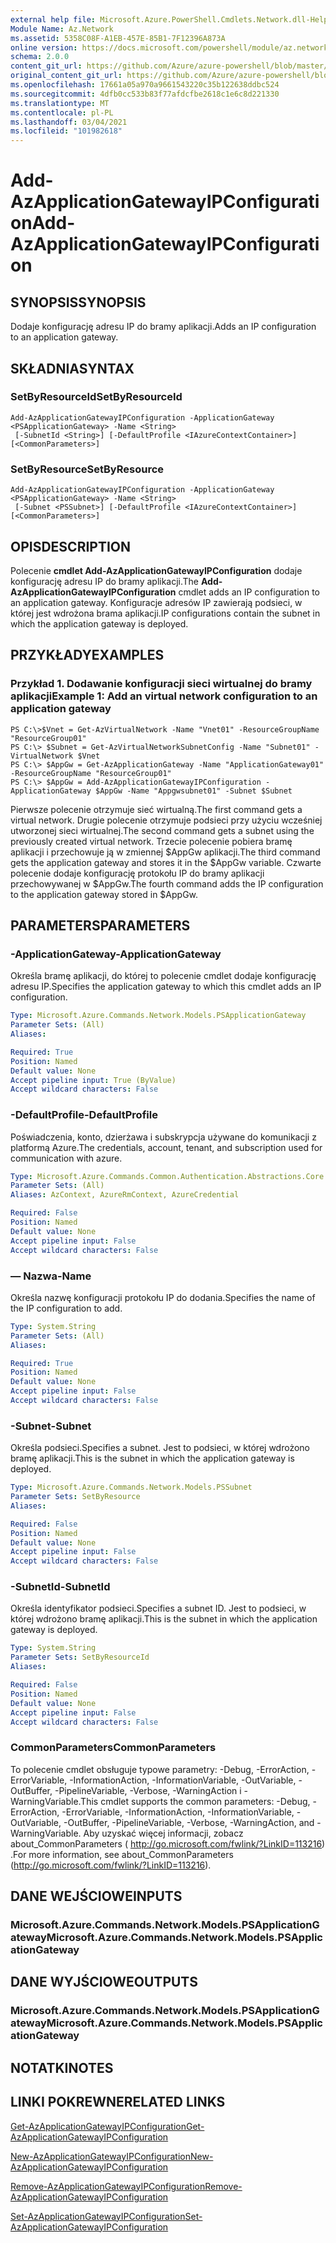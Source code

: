 ```yaml
---
external help file: Microsoft.Azure.PowerShell.Cmdlets.Network.dll-Help.xml
Module Name: Az.Network
ms.assetid: 5358C08F-A1EB-457E-85B1-7F12396A873A
online version: https://docs.microsoft.com/powershell/module/az.network/add-azapplicationgatewayipconfiguration
schema: 2.0.0
content_git_url: https://github.com/Azure/azure-powershell/blob/master/src/Network/Network/help/Add-AzApplicationGatewayIPConfiguration.md
original_content_git_url: https://github.com/Azure/azure-powershell/blob/master/src/Network/Network/help/Add-AzApplicationGatewayIPConfiguration.md
ms.openlocfilehash: 17661a05a970a9661543220c35b122638ddbc524
ms.sourcegitcommit: 4dfb0cc533b83f77afdcfbe2618c1e6c8d221330
ms.translationtype: MT
ms.contentlocale: pl-PL
ms.lasthandoff: 03/04/2021
ms.locfileid: "101982618"
---
```

# <span data-ttu-id="57ca0-101">Add-AzApplicationGatewayIPConfiguration</span><span class="sxs-lookup"><span data-stu-id="57ca0-101">Add-AzApplicationGatewayIPConfiguration</span></span>

## <span data-ttu-id="57ca0-102">SYNOPSIS</span><span class="sxs-lookup"><span data-stu-id="57ca0-102">SYNOPSIS</span></span>
<span data-ttu-id="57ca0-103">Dodaje konfigurację adresu IP do bramy aplikacji.</span><span class="sxs-lookup"><span data-stu-id="57ca0-103">Adds an IP configuration to an application gateway.</span></span>

## <span data-ttu-id="57ca0-104">SKŁADNIA</span><span class="sxs-lookup"><span data-stu-id="57ca0-104">SYNTAX</span></span>

### <span data-ttu-id="57ca0-105">SetByResourceId</span><span class="sxs-lookup"><span data-stu-id="57ca0-105">SetByResourceId</span></span>
```
Add-AzApplicationGatewayIPConfiguration -ApplicationGateway <PSApplicationGateway> -Name <String>
 [-SubnetId <String>] [-DefaultProfile <IAzureContextContainer>] [<CommonParameters>]
```

### <span data-ttu-id="57ca0-106">SetByResource</span><span class="sxs-lookup"><span data-stu-id="57ca0-106">SetByResource</span></span>
```
Add-AzApplicationGatewayIPConfiguration -ApplicationGateway <PSApplicationGateway> -Name <String>
 [-Subnet <PSSubnet>] [-DefaultProfile <IAzureContextContainer>] [<CommonParameters>]
```

## <span data-ttu-id="57ca0-107">OPIS</span><span class="sxs-lookup"><span data-stu-id="57ca0-107">DESCRIPTION</span></span>
<span data-ttu-id="57ca0-108">Polecenie **cmdlet Add-AzApplicationGatewayIPConfiguration** dodaje konfigurację adresu IP do bramy aplikacji.</span><span class="sxs-lookup"><span data-stu-id="57ca0-108">The **Add-AzApplicationGatewayIPConfiguration** cmdlet adds an IP configuration to an application gateway.</span></span>
<span data-ttu-id="57ca0-109">Konfiguracje adresów IP zawierają podsieci, w której jest wdrożona brama aplikacji.</span><span class="sxs-lookup"><span data-stu-id="57ca0-109">IP configurations contain the subnet in which the application gateway is deployed.</span></span>

## <span data-ttu-id="57ca0-110">PRZYKŁADY</span><span class="sxs-lookup"><span data-stu-id="57ca0-110">EXAMPLES</span></span>

### <span data-ttu-id="57ca0-111">Przykład 1. Dodawanie konfiguracji sieci wirtualnej do bramy aplikacji</span><span class="sxs-lookup"><span data-stu-id="57ca0-111">Example 1: Add an virtual network configuration to an application gateway</span></span>
```
PS C:\>$Vnet = Get-AzVirtualNetwork -Name "Vnet01" -ResourceGroupName "ResourceGroup01"
PS C:\> $Subnet = Get-AzVirtualNetworkSubnetConfig -Name "Subnet01" -VirtualNetwork $Vnet 
PS C:\> $AppGw = Get-AzApplicationGateway -Name "ApplicationGateway01" -ResourceGroupName "ResourceGroup01"
PS C:\> $AppGw = Add-AzApplicationGatewayIPConfiguration -ApplicationGateway $AppGw -Name "Appgwsubnet01" -Subnet $Subnet
```

<span data-ttu-id="57ca0-112">Pierwsze polecenie otrzymuje sieć wirtualną.</span><span class="sxs-lookup"><span data-stu-id="57ca0-112">The first command gets a virtual network.</span></span>
<span data-ttu-id="57ca0-113">Drugie polecenie otrzymuje podsieci przy użyciu wcześniej utworzonej sieci wirtualnej.</span><span class="sxs-lookup"><span data-stu-id="57ca0-113">The second command gets a subnet using the previously created virtual network.</span></span>
<span data-ttu-id="57ca0-114">Trzecie polecenie pobiera bramę aplikacji i przechowuje ją w zmiennej $AppGw aplikacji.</span><span class="sxs-lookup"><span data-stu-id="57ca0-114">The third command gets the application gateway and stores it in the $AppGw variable.</span></span>
<span data-ttu-id="57ca0-115">Czwarte polecenie dodaje konfigurację protokołu IP do bramy aplikacji przechowywanej w $AppGw.</span><span class="sxs-lookup"><span data-stu-id="57ca0-115">The fourth command adds the IP configuration to the application gateway stored in $AppGw.</span></span>

## <span data-ttu-id="57ca0-116">PARAMETERS</span><span class="sxs-lookup"><span data-stu-id="57ca0-116">PARAMETERS</span></span>

### <span data-ttu-id="57ca0-117">-ApplicationGateway</span><span class="sxs-lookup"><span data-stu-id="57ca0-117">-ApplicationGateway</span></span>
<span data-ttu-id="57ca0-118">Określa bramę aplikacji, do której to polecenie cmdlet dodaje konfigurację adresu IP.</span><span class="sxs-lookup"><span data-stu-id="57ca0-118">Specifies the application gateway to which this cmdlet adds an IP configuration.</span></span>

```yaml
Type: Microsoft.Azure.Commands.Network.Models.PSApplicationGateway
Parameter Sets: (All)
Aliases:

Required: True
Position: Named
Default value: None
Accept pipeline input: True (ByValue)
Accept wildcard characters: False
```

### <span data-ttu-id="57ca0-119">-DefaultProfile</span><span class="sxs-lookup"><span data-stu-id="57ca0-119">-DefaultProfile</span></span>
<span data-ttu-id="57ca0-120">Poświadczenia, konto, dzierżawa i subskrypcja używane do komunikacji z platformą Azure.</span><span class="sxs-lookup"><span data-stu-id="57ca0-120">The credentials, account, tenant, and subscription used for communication with azure.</span></span>

```yaml
Type: Microsoft.Azure.Commands.Common.Authentication.Abstractions.Core.IAzureContextContainer
Parameter Sets: (All)
Aliases: AzContext, AzureRmContext, AzureCredential

Required: False
Position: Named
Default value: None
Accept pipeline input: False
Accept wildcard characters: False
```

### <span data-ttu-id="57ca0-121">— Nazwa</span><span class="sxs-lookup"><span data-stu-id="57ca0-121">-Name</span></span>
<span data-ttu-id="57ca0-122">Określa nazwę konfiguracji protokołu IP do dodania.</span><span class="sxs-lookup"><span data-stu-id="57ca0-122">Specifies the name of the IP configuration to add.</span></span>

```yaml
Type: System.String
Parameter Sets: (All)
Aliases:

Required: True
Position: Named
Default value: None
Accept pipeline input: False
Accept wildcard characters: False
```

### <span data-ttu-id="57ca0-123">-Subnet</span><span class="sxs-lookup"><span data-stu-id="57ca0-123">-Subnet</span></span>
<span data-ttu-id="57ca0-124">Określa podsieci.</span><span class="sxs-lookup"><span data-stu-id="57ca0-124">Specifies a subnet.</span></span>
<span data-ttu-id="57ca0-125">Jest to podsieci, w której wdrożono bramę aplikacji.</span><span class="sxs-lookup"><span data-stu-id="57ca0-125">This is the subnet in which the application gateway is deployed.</span></span>

```yaml
Type: Microsoft.Azure.Commands.Network.Models.PSSubnet
Parameter Sets: SetByResource
Aliases:

Required: False
Position: Named
Default value: None
Accept pipeline input: False
Accept wildcard characters: False
```

### <span data-ttu-id="57ca0-126">-SubnetId</span><span class="sxs-lookup"><span data-stu-id="57ca0-126">-SubnetId</span></span>
<span data-ttu-id="57ca0-127">Określa identyfikator podsieci.</span><span class="sxs-lookup"><span data-stu-id="57ca0-127">Specifies a subnet ID.</span></span>
<span data-ttu-id="57ca0-128">Jest to podsieci, w której wdrożono bramę aplikacji.</span><span class="sxs-lookup"><span data-stu-id="57ca0-128">This is the subnet in which the application gateway is deployed.</span></span>

```yaml
Type: System.String
Parameter Sets: SetByResourceId
Aliases:

Required: False
Position: Named
Default value: None
Accept pipeline input: False
Accept wildcard characters: False
```

### <span data-ttu-id="57ca0-129">CommonParameters</span><span class="sxs-lookup"><span data-stu-id="57ca0-129">CommonParameters</span></span>
<span data-ttu-id="57ca0-130">To polecenie cmdlet obsługuje typowe parametry: -Debug, -ErrorAction, -ErrorVariable, -InformationAction, -InformationVariable, -OutVariable, -OutBuffer, -PipelineVariable, -Verbose, -WarningAction i -WarningVariable.</span><span class="sxs-lookup"><span data-stu-id="57ca0-130">This cmdlet supports the common parameters: -Debug, -ErrorAction, -ErrorVariable, -InformationAction, -InformationVariable, -OutVariable, -OutBuffer, -PipelineVariable, -Verbose, -WarningAction, and -WarningVariable.</span></span> <span data-ttu-id="57ca0-131">Aby uzyskać więcej informacji, zobacz about_CommonParameters ( http://go.microsoft.com/fwlink/?LinkID=113216) .</span><span class="sxs-lookup"><span data-stu-id="57ca0-131">For more information, see about_CommonParameters (http://go.microsoft.com/fwlink/?LinkID=113216).</span></span>

## <span data-ttu-id="57ca0-132">DANE WEJŚCIOWE</span><span class="sxs-lookup"><span data-stu-id="57ca0-132">INPUTS</span></span>

### <span data-ttu-id="57ca0-133">Microsoft.Azure.Commands.Network.Models.PSApplicationGateway</span><span class="sxs-lookup"><span data-stu-id="57ca0-133">Microsoft.Azure.Commands.Network.Models.PSApplicationGateway</span></span>

## <span data-ttu-id="57ca0-134">DANE WYJŚCIOWE</span><span class="sxs-lookup"><span data-stu-id="57ca0-134">OUTPUTS</span></span>

### <span data-ttu-id="57ca0-135">Microsoft.Azure.Commands.Network.Models.PSApplicationGateway</span><span class="sxs-lookup"><span data-stu-id="57ca0-135">Microsoft.Azure.Commands.Network.Models.PSApplicationGateway</span></span>

## <span data-ttu-id="57ca0-136">NOTATKI</span><span class="sxs-lookup"><span data-stu-id="57ca0-136">NOTES</span></span>

## <span data-ttu-id="57ca0-137">LINKI POKREWNE</span><span class="sxs-lookup"><span data-stu-id="57ca0-137">RELATED LINKS</span></span>

[<span data-ttu-id="57ca0-138">Get-AzApplicationGatewayIPConfiguration</span><span class="sxs-lookup"><span data-stu-id="57ca0-138">Get-AzApplicationGatewayIPConfiguration</span></span>](./Get-AzApplicationGatewayIPConfiguration.md)

[<span data-ttu-id="57ca0-139">New-AzApplicationGatewayIPConfiguration</span><span class="sxs-lookup"><span data-stu-id="57ca0-139">New-AzApplicationGatewayIPConfiguration</span></span>](./New-AzApplicationGatewayIPConfiguration.md)

[<span data-ttu-id="57ca0-140">Remove-AzApplicationGatewayIPConfiguration</span><span class="sxs-lookup"><span data-stu-id="57ca0-140">Remove-AzApplicationGatewayIPConfiguration</span></span>](./Remove-AzApplicationGatewayIPConfiguration.md)

[<span data-ttu-id="57ca0-141">Set-AzApplicationGatewayIPConfiguration</span><span class="sxs-lookup"><span data-stu-id="57ca0-141">Set-AzApplicationGatewayIPConfiguration</span></span>](./Set-AzApplicationGatewayIPConfiguration.md)


